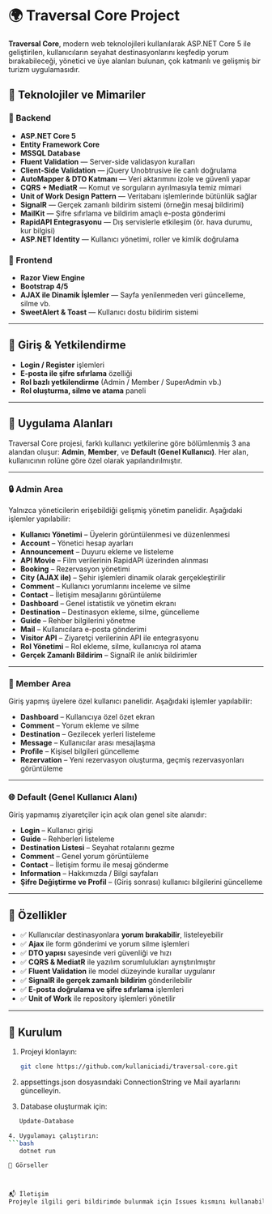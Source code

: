 ﻿# 🌍 Traversal Core Project

**Traversal Core**, modern web teknolojileri kullanılarak ASP.NET Core 5 ile geliştirilen, kullanıcıların seyahat destinasyonlarını keşfedip yorum bırakabileceği, yönetici ve üye alanları bulunan, çok katmanlı ve gelişmiş bir turizm uygulamasıdır.

## 🚀 Teknolojiler ve Mimariler

### 🔧 Backend
- **ASP.NET Core 5**
- **Entity Framework Core**
- **MSSQL Database**
- **Fluent Validation** — Server-side validasyon kuralları
- **Client-Side Validation** — jQuery Unobtrusive ile canlı doğrulama
- **AutoMapper & DTO Katmanı** — Veri aktarımını izole ve güvenli yapar
- **CQRS + MediatR** — Komut ve sorguların ayrılmasıyla temiz mimari
- **Unit of Work Design Pattern** — Veritabanı işlemlerinde bütünlük sağlar
- **SignalR** — Gerçek zamanlı bildirim sistemi (örneğin mesaj bildirimi)
- **MailKit** — Şifre sıfırlama ve bildirim amaçlı e-posta gönderimi
- **RapidAPI Entegrasyonu** — Dış servislerle etkileşim (ör. hava durumu, kur bilgisi)
- **ASP.NET Identity** — Kullanıcı yönetimi, roller ve kimlik doğrulama

### 🎨 Frontend
- **Razor View Engine**
- **Bootstrap 4/5**
- **AJAX ile Dinamik İşlemler** — Sayfa yenilenmeden veri güncelleme, silme vb.
- **SweetAlert & Toast** — Kullanıcı dostu bildirim sistemi

---

## 🔐 Giriş & Yetkilendirme

- **Login / Register** işlemleri
- **E-posta ile şifre sıfırlama** özelliği
- **Rol bazlı yetkilendirme** (Admin / Member / SuperAdmin vb.)
- **Rol oluşturma, silme ve atama** paneli

---

## 👥 Uygulama Alanları

Traversal Core projesi, farklı kullanıcı yetkilerine göre bölümlenmiş 3 ana alandan oluşur: **Admin**, **Member**, ve **Default (Genel Kullanıcı)**. Her alan, kullanıcının rolüne göre özel olarak yapılandırılmıştır.

---

### 🔒 Admin Area

Yalnızca yöneticilerin erişebildiği gelişmiş yönetim panelidir. Aşağıdaki işlemler yapılabilir:

- **Kullanıcı Yönetimi** – Üyelerin görüntülenmesi ve düzenlenmesi  
- **Account** – Yönetici hesap ayarları  
- **Announcement** – Duyuru ekleme ve listeleme  
- **API Movie** – Film verilerinin RapidAPI üzerinden alınması  
- **Booking** – Rezervasyon yönetimi  
- **City (AJAX ile)** – Şehir işlemleri dinamik olarak gerçekleştirilir  
- **Comment** – Kullanıcı yorumlarını inceleme ve silme  
- **Contact** – İletişim mesajlarını görüntüleme  
- **Dashboard** – Genel istatistik ve yönetim ekranı  
- **Destination** – Destinasyon ekleme, silme, güncelleme  
- **Guide** – Rehber bilgilerini yönetme  
- **Mail** – Kullanıcılara e-posta gönderimi  
- **Visitor API** – Ziyaretçi verilerinin API ile entegrasyonu  
- **Rol Yönetimi** – Rol ekleme, silme, kullanıcıya rol atama  
- **Gerçek Zamanlı Bildirim** – SignalR ile anlık bildirimler  

---

### 👤 Member Area

Giriş yapmış üyelere özel kullanıcı panelidir. Aşağıdaki işlemler yapılabilir:

- **Dashboard** – Kullanıcıya özel özet ekran  
- **Comment** – Yorum ekleme ve silme  
- **Destination** – Gezilecek yerleri listeleme  
- **Message** – Kullanıcılar arası mesajlaşma  
- **Profile** – Kişisel bilgileri güncelleme  
- **Rezervation** – Yeni rezervasyon oluşturma, geçmiş rezervasyonları görüntüleme  

---

### 🌐 Default (Genel Kullanıcı Alanı)

Giriş yapmamış ziyaretçiler için açık olan genel site alanıdır:

- **Login** – Kullanıcı girişi  
- **Guide** – Rehberleri listeleme  
- **Destination Listesi** – Seyahat rotalarını gezme  
- **Comment** – Genel yorum görüntüleme  
- **Contact** – İletişim formu ile mesaj gönderme  
- **Information** – Hakkımızda / Bilgi sayfaları  
- **Şifre Değiştirme ve Profil** – (Giriş sonrası) kullanıcı bilgilerini güncelleme  

---
## 💬 Özellikler

- ✅ Kullanıcılar destinasyonlara **yorum bırakabilir**, listeleyebilir
- ✅ **Ajax** ile form gönderimi ve yorum silme işlemleri
- ✅ **DTO yapısı** sayesinde veri güvenliği ve hızı
- ✅ **CQRS & MediatR** ile yazılım sorumlulukları ayrıştırılmıştır
- ✅ **Fluent Validation** ile model düzeyinde kurallar uygulanır
- ✅ **SignalR ile gerçek zamanlı bildirim** gönderilebilir
- ✅ **E-posta doğrulama ve şifre sıfırlama** işlemleri
- ✅ **Unit of Work** ile repository işlemleri yönetilir

---

## 🧪 Kurulum

1. Projeyi klonlayın:
   ```bash
   git clone https://github.com/kullaniciadi/traversal-core.git

2. appsettings.json dosyasındaki ConnectionString ve Mail ayarlarını güncelleyin.

3. Database oluşturmak için:
 ```bash
	Update-Database 

4. Uygulamayı çalıştırın:
 ```bash
	dotnet run

📸 Görseller



📬 İletişim
Projeyle ilgili geri bildirimde bulunmak için Issues kısmını kullanabilirsiniz.